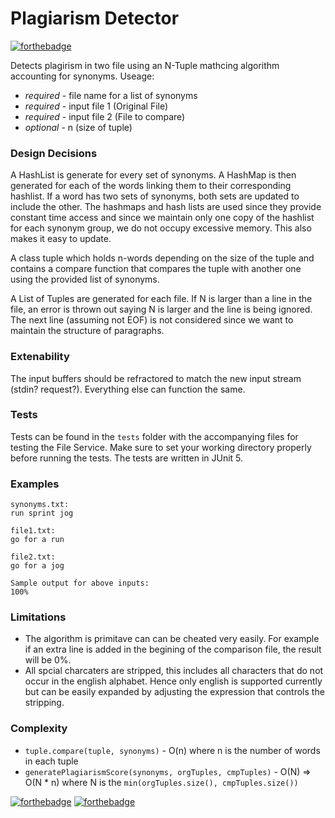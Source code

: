 # Plagiarism Detector

[![forthebadge](http://forthebadge.com/images/badges/60-percent-of-the-time-works-every-time.svg)](http://forthebadge.com)

Detects plagirism in two file using an N-Tuple mathcing algorithm accounting for synonyms.
Useage:
  - *required* - file name for a list of synonyms
  - *required* - input file 1 (Original File)
  - *required* - input file 2 (File to compare)
  - *optional* - n (size of tuple)

### Design Decisions
A HashList is generate for every set of synonyms. A HashMap is then generated for each of the words linking them to their corresponding hashlist. If a word has two sets of synonyms, both sets are updated to include the other. The hashmaps and hash lists are used since they provide constant time access and since we maintain only one copy of the hashlist for each synonym group, we do not occupy excessive memory. This also makes it easy to update.

A class tuple which holds n-words depending on the size of the tuple and contains a compare function that compares the tuple with another one using the provided list of synonyms.

A List of Tuples are generated for each file. If N is larger than a line in the file, an error is thrown out saying N is larger and the line is being ignored. The next line (assuming not EOF) is not considered since we want to maintain the structure of paragraphs.

### Extenability
The input buffers should be refractored to match the new input stream (stdin? request?). Everything else can function the same.

### Tests
Tests can be found in the `tests` folder with the accompanying files for testing the File Service. Make sure to set your working directory properly before running the tests. The tests are written in JUnit 5. 

### Examples 
```
synonyms.txt:
run sprint jog

file1.txt:
go for a run

file2.txt:
go for a jog

Sample output for above inputs:
100%
```

### Limitations
 - The algorithm is primitave can can be cheated very easily. For example if an extra line is added in the begining of the comparison file, the result will be 0%.
 - All spcial charcaters are stripped, this includes all characters that do not occur in the english alphabet. Hence only english is supported currently but can be easily expanded by adjusting the expression that controls the stripping. 

### Complexity
 - `tuple.compare(tuple, synonyms)` - O(n) where n is the number of words in each tuple
 - `generatePlagiarismScore(synonyms, orgTuples, cmpTuples)` - O(N) => O(N * n) where N is the `min(orgTuples.size(), cmpTuples.size())`


[![forthebadge](http://forthebadge.com/images/badges/built-with-grammas-recipe.svg)](http://forthebadge.com) [![forthebadge](http://forthebadge.com/images/badges/compatibility-ie-6.svg)](http://forthebadge.com)

